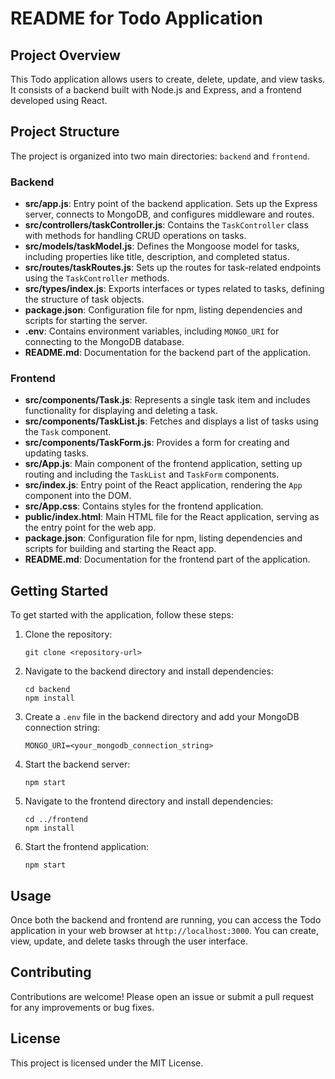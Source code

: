 # README for Todo Application

## Project Overview
This Todo application allows users to create, delete, update, and view tasks. It consists of a backend built with Node.js and Express, and a frontend developed using React.

## Project Structure
The project is organized into two main directories: `backend` and `frontend`.

### Backend
- **src/app.js**: Entry point of the backend application. Sets up the Express server, connects to MongoDB, and configures middleware and routes.
- **src/controllers/taskController.js**: Contains the `TaskController` class with methods for handling CRUD operations on tasks.
- **src/models/taskModel.js**: Defines the Mongoose model for tasks, including properties like title, description, and completed status.
- **src/routes/taskRoutes.js**: Sets up the routes for task-related endpoints using the `TaskController` methods.
- **src/types/index.js**: Exports interfaces or types related to tasks, defining the structure of task objects.
- **package.json**: Configuration file for npm, listing dependencies and scripts for starting the server.
- **.env**: Contains environment variables, including `MONGO_URI` for connecting to the MongoDB database.
- **README.md**: Documentation for the backend part of the application.

### Frontend
- **src/components/Task.js**: Represents a single task item and includes functionality for displaying and deleting a task.
- **src/components/TaskList.js**: Fetches and displays a list of tasks using the `Task` component.
- **src/components/TaskForm.js**: Provides a form for creating and updating tasks.
- **src/App.js**: Main component of the frontend application, setting up routing and including the `TaskList` and `TaskForm` components.
- **src/index.js**: Entry point of the React application, rendering the `App` component into the DOM.
- **src/App.css**: Contains styles for the frontend application.
- **public/index.html**: Main HTML file for the React application, serving as the entry point for the web app.
- **package.json**: Configuration file for npm, listing dependencies and scripts for building and starting the React app.
- **README.md**: Documentation for the frontend part of the application.

## Getting Started
To get started with the application, follow these steps:

1. Clone the repository:
   ```
   git clone <repository-url>
   ```

2. Navigate to the backend directory and install dependencies:
   ```
   cd backend
   npm install
   ```

3. Create a `.env` file in the backend directory and add your MongoDB connection string:
   ```
   MONGO_URI=<your_mongodb_connection_string>
   ```

4. Start the backend server:
   ```
   npm start
   ```

5. Navigate to the frontend directory and install dependencies:
   ```
   cd ../frontend
   npm install
   ```

6. Start the frontend application:
   ```
   npm start
   ```

## Usage
Once both the backend and frontend are running, you can access the Todo application in your web browser at `http://localhost:3000`. You can create, view, update, and delete tasks through the user interface.

## Contributing
Contributions are welcome! Please open an issue or submit a pull request for any improvements or bug fixes.

## License
This project is licensed under the MIT License.